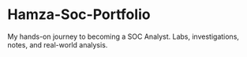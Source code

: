 # Hamza-Soc-Portfolio
My hands-on journey to becoming a SOC Analyst. Labs, investigations, notes, and real-world analysis.
